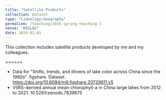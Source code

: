 ```yaml
---
title: "Satellite Products"
collection: Dataset
type: "Limnology;Geography"
permalink: /teaching/2015-spring-teaching-1
venue: "NIGLAS"
date: 2014-01-01
---
```


This collection includes satellite products developed by me and my colleagues.

======
* Data for "Shifts, trends, and drivers of lake color across China since the 1980s". figshare. Dataset. https://doi.org/10.6084/m9.figshare.20729611.v5
* VIIRS-derived annual mean chlorophyll-a in China large lakes from 2012 to 2021. 10.5281/zenodo.7839675
